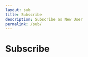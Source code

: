 ```yaml
---
layout: sub
title: Subscribe
description: Subscribe as New User
permalink: /sub/
---
```


# Subscribe 

